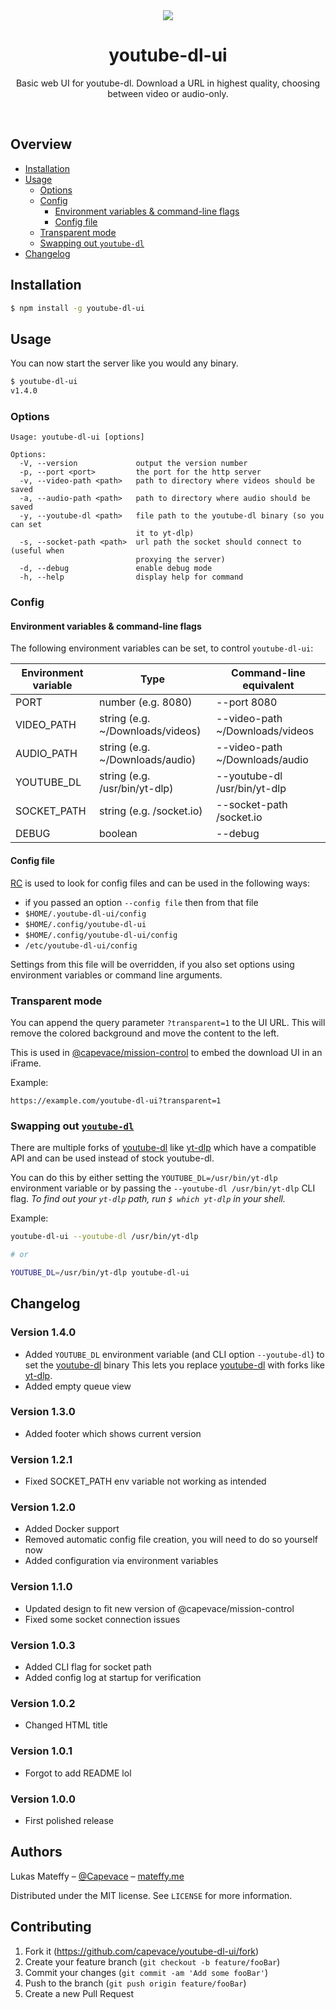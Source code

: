 <div align="center">
	<a href="https://mateffy.me/youtube-dl-ui">
		<img src="resources/screenshot-1.1.0.png">
	</a>
	<h1>youtube-dl-ui</h1>
	<p>
		Basic web UI for youtube-dl. Download a URL in highest quality, choosing between video or audio-only.
	</p>
</div>

<br>

## Overview

- [Installation](#installation)
- [Usage](#usage)
  - [Options](#options)
  - [Config](#config)
    - [Environment variables & command-line flags](#environment-variables-command-line-flags)
    - [Config file](#config-file)
  - [Transparent mode](#transparent-mode)
  - [Swapping out `youtube-dl`](#swapping-out-youtube-dl)
- [Changelog](#changelog)

## Installation

```sh
$ npm install -g youtube-dl-ui
```

## Usage

You can now start the server like you would any binary.

```sh
$ youtube-dl-ui
v1.4.0
```

### Options

```
Usage: youtube-dl-ui [options]

Options:
  -V, --version             output the version number
  -p, --port <port>         the port for the http server
  -v, --video-path <path>   path to directory where videos should be saved
  -a, --audio-path <path>   path to directory where audio should be saved
  -y, --youtube-dl <path>   file path to the youtube-dl binary (so you can set
                            it to yt-dlp)
  -s, --socket-path <path>  url path the socket should connect to (useful when
                            proxying the server)
  -d, --debug               enable debug mode
  -h, --help                display help for command
```

### Config

#### Environment variables & command-line flags

The following environment variables can be set, to control `youtube-dl-ui`:

| Environment variable | Type                             | Command-line equivalent         |
| -------------------- | -------------------------------- | ------------------------------- |
| PORT                 | number (e.g. 8080)               | --port 8080                     |
| VIDEO_PATH           | string (e.g. ~/Downloads/videos) | --video-path ~/Downloads/videos |
| AUDIO_PATH           | string (e.g. ~/Downloads/audio)  | --video-path ~/Downloads/audio  |
| YOUTUBE_DL           | string (e.g. /usr/bin/yt-dlp)    | --youtube-dl /usr/bin/yt-dlp    |
| SOCKET_PATH          | string (e.g. /socket.io)         | --socket-path /socket.io        |
| DEBUG                | boolean                          | --debug                         |

#### Config file

[RC](https://github.com/dominictarr/rc) is used to look for config files and can be used in the following ways:

- if you passed an option `--config file` then from that file
- `$HOME/.youtube-dl-ui/config`
- `$HOME/.config/youtube-dl-ui`
- `$HOME/.config/youtube-dl-ui/config`
- `/etc/youtube-dl-ui/config`

Settings from this file will be overridden, if you also set options using environment variables or command line arguments.

### Transparent mode

You can append the query parameter `?transparent=1` to the UI URL. This will remove the colored background and move the content to the left.

This is used in [@capevace/mission-control](https://github.com/capevace/mission-control) to embed the download UI in an iFrame.

Example:

```
https://example.com/youtube-dl-ui?transparent=1
```

### Swapping out [`youtube-dl`](https://youtube-dl.org/)

There are multiple forks of [youtube-dl](https://youtube-dl.org/) like [yt-dlp](https://github.com/yt-dlp/yt-dlp) which have a compatible API and can be used instead of stock youtube-dl.

You can do this by either setting the `YOUTUBE_DL=/usr/bin/yt-dlp` environment variable or by passing the `--youtube-dl /usr/bin/yt-dlp` CLI flag. _To find out your `yt-dlp` path, run `$ which yt-dlp` in your shell._

Example:

```bash
youtube-dl-ui --youtube-dl /usr/bin/yt-dlp

# or

YOUTUBE_DL=/usr/bin/yt-dlp youtube-dl-ui
```

## Changelog

### Version 1.4.0

- Added `YOUTUBE_DL` environment variable (and CLI option `--youtube-dl`) to set the [youtube-dl](https://youtube-dl.org/) binary
  This lets you replace [youtube-dl](https://youtube-dl.org/) with forks like [yt-dlp](https://github.com/yt-dlp/yt-dlp).
- Added empty queue view

### Version 1.3.0

- Added footer which shows current version

### Version 1.2.1

- Fixed SOCKET_PATH env variable not working as intended

### Version 1.2.0

- Added Docker support
- Removed automatic config file creation, you will need to do so yourself now
- Added configuration via environment variables

### Version 1.1.0

- Updated design to fit new version of @capevace/mission-control
- Fixed some socket connection issues

### Version 1.0.3

- Added CLI flag for socket path
- Added config log at startup for verification

### Version 1.0.2

- Changed HTML title

### Version 1.0.1

- Forgot to add README lol

### Version 1.0.0

- First polished release

## Authors

Lukas Mateffy – [@Capevace](https://twitter.com/capevace) – [mateffy.me](https://mateffy.me)

Distributed under the MIT license. See `LICENSE` for more information.

## Contributing

1. Fork it (<https://github.com/capevace/youtube-dl-ui/fork>)
2. Create your feature branch (`git checkout -b feature/fooBar`)
3. Commit your changes (`git commit -am 'Add some fooBar'`)
4. Push to the branch (`git push origin feature/fooBar`)
5. Create a new Pull Request
